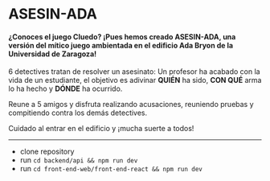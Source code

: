# ASESIN-ADA

#### ¿Conoces el juego Cluedo? ¡Pues hemos creado ASESIN-ADA, una versión del mítico juego ambientada en el edificio Ada Bryon de la Universidad de Zaragoza!

6 detectives tratan de resolver un asesinato: Un profesor ha acabado con la vida de un estudiante, el objetivo es adivinar **QUIÉN** ha sido, **CON QUÉ** arma lo ha hecho y **DÓNDE** ha ocurrido.

Reune a 5 amigos y disfruta realizando acusaciones, reuniendo pruebas y compitiendo contra los demás detectives.

Cuidado al entrar en el edificio y ¡mucha suerte a todos! 


--- 

- clone repository
- run ```cd backend/api && npm run dev```
- run ```cd front-end-web/front-end-react && npm run dev```
